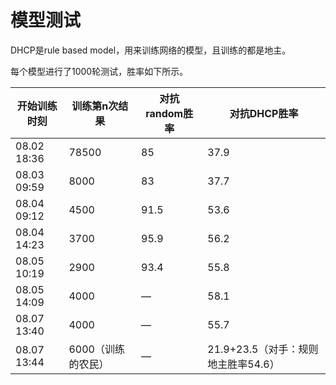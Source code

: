 # 模型测试

DHCP是rule based model，用来训练网络的模型，且训练的都是地主。

每个模型进行了1000轮测试，胜率如下所示。

| 开始训练时刻 | 训练第n次结果 | 对抗random胜率 | 对抗DHCP胜率 |
| --- | --- | --- | --- |
|08.02 18:36|78500|85|37.9|
|08.03 09:59|8000|83|37.7|
|08.04 09:12|4500|91.5|53.6|
|08.04 14:23|3700|95.9|56.2|
|08.05 10:19|2900|93.4|55.8|
|08.05 14:09|4000|—|58.1|
|08.07 13:40|4000|—|55.7|
|08.07 13:44|6000（训练的农民）|—|21.9+23.5（对手：规则地主胜率54.6）|

<!--|0803_0349|2900_48|93.2|53.7|-->
<!--|0803_0349|5300_54（开始过估计）|91.7|49.6|-->
<!--|0803_0349|8000|90.8|47.8|-->
<!--|0803_0349|10000|89.2|42|-->
